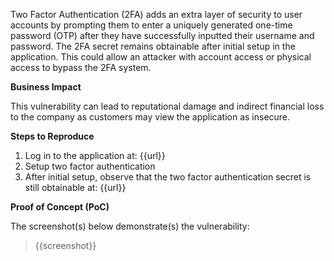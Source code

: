 Two Factor Authentication (2FA) adds an extra layer of security to user accounts by prompting them to enter a uniquely generated one-time password (OTP) after they have successfully inputted their username and password. The 2FA secret remains obtainable after initial setup in the application. This could allow an attacker with account access or physical access to bypass the 2FA system.

**Business Impact**

This vulnerability can lead to reputational damage and indirect financial loss to the company as customers may view the application as insecure.

**Steps to Reproduce**

1. Log in to the application at: {{url}}
1. Setup two factor authentication
1. After initial setup, observe that the two factor authentication secret is still obtainable at: {{url}}

**Proof of Concept (PoC)**

The screenshot(s) below demonstrate(s) the vulnerability:
>
> {{screenshot}}
